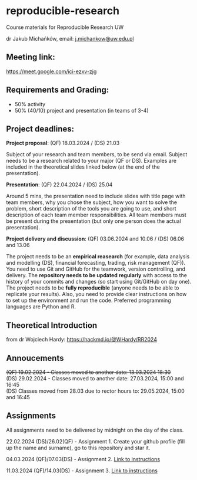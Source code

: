 # reproducible-research
Course materials for Reproducible Research UW

dr Jakub Michańków, email: j.michankow@uw.edu.pl

## Meeting link: 

https://meet.google.com/ici-ezxv-zjg

## Requirements and Grading: 

- 50% activity
- 50% (40/10) project and presentation (in teams of 3-4)

## Project deadlines: 

**Project proposal**: (QF) 18.03.2024 / (DS) 21.03
  
 Subject of your research and team members, to be send via email. Subject needs to be a research related to your major (QF or DS). Examples are included in the theoretical slides linked below (at the end of the presentation).

**Presentation**: (QF) 22.04.2024 / (DS) 25.04

Around 5 mins, the presentation need to include slides with title page with team members, why you chose the subject, how you want to solve the problem, short description of the tools you are going to use, and short description of each team member responsibilities. All team members must be present during the presentation (but only one person does the actual presentation).

**Project delivery and discussion**: (QF) 03.06.2024 and 10.06  / (DS) 06.06 and 13.06

The project needs to be an **empirical reasearch** (for example, data analysis and modelling (DS), financial forecasting, trading, risk management (QF)). You need to use Git and GitHub for the teamwork, version controlling, and delivery. The **repository needs to be updated regularly** with access to the history of your commits and changes (so start using Git/GitHub on day one). The project needs to be **fully reproducible** (anyone needs to be able to replicate your results). Also, you need to provide clear instructions on how to set up the environment and run the code. Preferred programming languages are Python and R.


## Theoretical Introduction 

from dr Wojciech Hardy: https://hackmd.io/@WHardy/RR2024

## Annoucements
~~(QF) 19.02.2024 - Classes moved to another date: 13.03.2024 18:30~~ \
(DS) 29.02.2024 - Classes moved to another date: 27.03.2024, 15:00 and 16:45 \
(DS) Classes moved from 28.03 due to rector hours to: 29.05.2024, 15:00 and 16:45


## Assignments

All assignments need to be delivered by midnight on the day of the class.

22.02.2024 (DS)/26.02(QF) - Assignment 1. Create your github profile (fill up the name and surname), go to this repository and star it.

04.03.2024 (QF)/07.03(DS) - Assignment 2. [ Link to instructions](https://github.com/glowform/reproducible-research/blob/main/Assignments/RR_assignment_2.md)

11.03.2024 (QF)/14.03(DS) - Assignment 3. [ Link to instructions](https://github.com/glowform/reproducible-research/blob/main/Assignments/RR_assignment_3.md)
